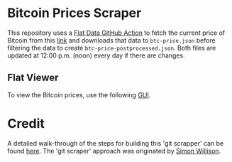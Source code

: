 # Bitcoin Prices Scraper

This repository uses a [Flat Data GitHub Action](https://next.github.com/projects/flat-data/) to fetch the current price of Bitcoin from this [link](https://api.coindesk.com/v2/bpi/currentprice.json) and downloads that data to `btc-price.json` before filtering the data to create `btc-price-postprocessed.json`. Both files are updated at 12:00 p.m. (noon) every day if there are changes. 

## Flat Viewer

To view the Bitcoin prices, use the following [GUI](https://flatgithub.com/YangWu1227/flat-bitcoin-price).

# Credit

A detailed walk-through of the steps for building this 'git scrapper' can be found [here](https://github.com/githubocto/flat-demo-bitcoin-price). The 'git scraper' approach was originated by [Simon Willison](https://simonwillison.net/2020/Oct/9/git-scraping/).
